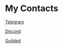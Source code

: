 # My Contacts
[Telegram](https://t.me/NOB0DYONTOP)

[Discord](https://www.discoid.cc/1083362422062075924)

[Guilded](https://www.guilded.gg/i/24AaxmYk)